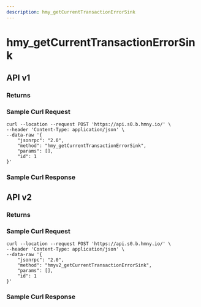 ```yaml
---
description: hmy_getCurrentTransactionErrorSink
---
```


# hmy\_getCurrentTransactionErrorSink

## API v1

### Returns

### Sample Curl Request

```text
curl --location --request POST 'https://api.s0.b.hmny.io/' \
--header 'Content-Type: application/json' \
--data-raw '{
    "jsonrpc": "2.0",
    "method": "hmy_getCurrentTransactionErrorSink",
    "params": [],
    "id": 1
}'
```

### Sample Curl Response

## API v2

### Returns

### Sample Curl Request

```text
curl --location --request POST 'https://api.s0.b.hmny.io/' \
--header 'Content-Type: application/json' \
--data-raw '{
    "jsonrpc": "2.0",
    "method": "hmyv2_getCurrentTransactionErrorSink",
    "params": [],
    "id": 1
}'
```

### Sample Curl Response

